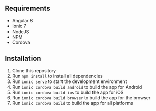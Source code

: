 ## Requirements
- Angular 8
- Ionic 7
- NodeJS
- NPM
- Cordova

## Installation
1. Clone this repository
2. Run `npm install` to install all dependencies
3. Run `ionic serve` to start the development environment
4. Run `ionic cordova build android` to build the app for Android
5. Run `ionic cordova build ios` to build the app for iOS
6. Run `ionic cordova build browser` to build the app for the browser
7. Run `ionic cordova build` to build the app for all platforms
